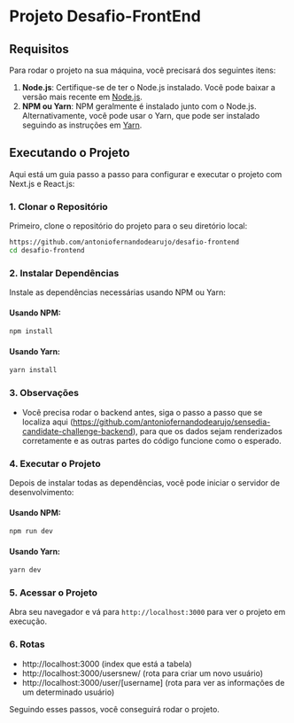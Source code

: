# Projeto Desafio-FrontEnd

## Requisitos

Para rodar o projeto na sua máquina, você precisará dos seguintes itens:

1. **Node.js**: Certifique-se de ter o Node.js instalado. Você pode baixar a versão mais recente em [Node.js](https://nodejs.org/).
2. **NPM ou Yarn**: NPM geralmente é instalado junto com o Node.js. Alternativamente, você pode usar o Yarn, que pode ser instalado seguindo as instruções em [Yarn](https://yarnpkg.com/).

## Executando o Projeto

Aqui está um guia passo a passo para configurar e executar o projeto com Next.js e React.js:

### 1. Clonar o Repositório

Primeiro, clone o repositório do projeto para o seu diretório local:

```bash
https://github.com/antoniofernandodearujo/desafio-frontend
cd desafio-frontend
```

### 2. Instalar Dependências

Instale as dependências necessárias usando NPM ou Yarn:

#### Usando NPM:

```bash
npm install
```

#### Usando Yarn:

```bash
yarn install
```

### 3. Observações
- Você precisa rodar o backend antes, siga o passo a passo que se localiza aqui (https://github.com/antoniofernandodearujo/sensedia-candidate-challenge-backend), para que os dados sejam renderizados corretamente e as outras partes do código funcione como o esperado.

### 4. Executar o Projeto

Depois de instalar todas as dependências, você pode iniciar o servidor de desenvolvimento:

#### Usando NPM:

```bash
npm run dev
```

#### Usando Yarn:

```bash
yarn dev
```

### 5. Acessar o Projeto

Abra seu navegador e vá para `http://localhost:3000` para ver o projeto em execução.

### 6. Rotas
- http://localhost:3000 (index que está a tabela)
- http://localhost:3000/usersnew/ (rota para criar um novo usuário)
- http://localhost:3000/user/[username] (rota para ver as informações de um determinado usuário)

Seguindo esses passos, você conseguirá rodar o projeto.